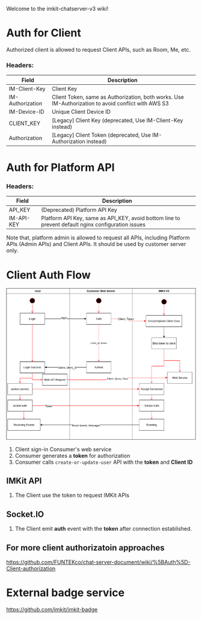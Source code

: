 Welcome to the imkit-chatserver-v3 wiki!

# Auth for Client

Authorized client is allowed to request Client APIs, such as Room, Me, etc.

### Headers:

| Field            | Description                                                                                         |
| ---------------- | --------------------------------------------------------------------------------------------------- |
| IM-Client-Key    | Client Key                                                                                          |
| IM-Authorization | Client Token, same as Authorization, both works. Use IM-Authorization to avoid conflict with AWS S3 |
| IM-Device-ID     | Unique Client Device ID                                                                             |
| CLIENT_KEY       | [Legacy] Client Key (deprecated, Use IM-Client-Key instead)                                         |
| Authorization    | [Legacy] Client Token (deprecated, Use IM-Authorization instead)                                    |

# Auth for Platform API

### Headers:

| Field      | Description                                                                                        |
| ---------- | -------------------------------------------------------------------------------------------------- |
| API_KEY    | (Deprecated) Platform API Key                                                                      |
| IM-API-KEY | Platform API Key, same as API_KEY, avoid bottom line to prevent default nginx configuration issues |

Note that, platform admin is allowed to request all APIs, including Platform APIs (Admin APIs) and Client APIs.
It should be used by customer server only.

# Client Auth Flow

![](https://github.com/FUNTEKco/chat-server-document/raw/master/Auth%20Flow.png)

1.  Client sign-in Consumer's web service
1.  Consumer generates a <b>token</b> for authorization
1.  Consumer calls `create-or-update-user` API with the <b>token</b> and <b>Client ID</b>

## IMKit API

1.  The Client use the token to request IMKit APIs

## Socket.IO

1.  The Client emit <b>auth</b> event with the <b>token</b> after connection established.

## For more client authorizatoin approaches

https://github.com/FUNTEKco/chat-server-document/wiki/%5BAuth%5D-Client-authorization

# External badge service

https://github.com/imkit/imkit-badge
